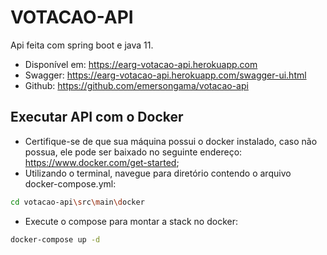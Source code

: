 # VOTACAO-API

Api feita com spring boot e java 11.

- Disponível em: https://earg-votacao-api.herokuapp.com
- Swagger: https://earg-votacao-api.herokuapp.com/swagger-ui.html
- Github: https://github.com/emersongama/votacao-api

## Executar API com o Docker

- Certifique-se de que sua máquina possui o docker instalado, caso não possua, ele pode ser baixado no seguinte endereço: https://www.docker.com/get-started;
- Utilizando o terminal, navegue para diretório contendo o arquivo docker-compose.yml:

```bash
cd votacao-api\src\main\docker
```

- Execute o compose para montar a stack no docker:

```bash
docker-compose up -d
```